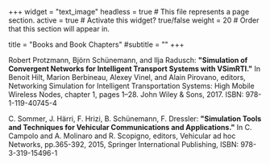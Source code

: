 +++
widget = "text_image"
headless = true  # This file represents a page section.
active = true  # Activate this widget? true/false
weight = 20  # Order that this section will appear in.

title = "Books and Book Chapters"
#subtitle = ""
+++

Robert Protzmann, Björn Schünemann, and Ilja Radusch:
**"Simulation of Convergent Networks for Intelligent Transport Systems with VSimRTI."**
In Benoit Hilt, Marion Berbineau, Alexey Vinel, and Alain Pirovano, editors,
Networking Simulation for Intelligent Transportation Systems: High Mobile Wireless Nodes, chapter 1, pages 1–28. John Wiley & Sons, 2017. ISBN: 978-1-119-40745-4

C. Sommer, J. Härri, F. Hrizi, B. Schünemann, F. Dressler:
**"Simulation Tools and Techniques for Vehicular Communications and Applications."**
In C. Campolo and A. Molinaro and R. Scopigno, editors, Vehicular ad hoc Networks, pp.365-392, 2015, Springer International Publishing, ISBN: 978-3-319-15496-1
